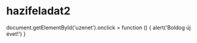 # hazifeladat2

document.getElementById('uzenet').onclick = function () {
alert('Boldog új évet!')
}
